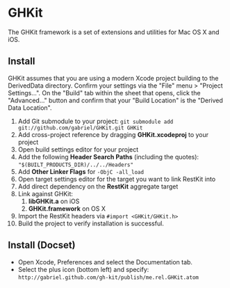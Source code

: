 GHKit
========

The GHKit framework is a set of extensions and utilities for Mac OS X and iOS.


Install
-------

GHKit assumes that you are using a modern Xcode project building to the DerivedData directory. Confirm your settings
via the "File" menu > "Project Settings...". On the "Build" tab within the sheet that opens, click the "Advanced..."
button and confirm that your "Build Location" is the "Derived Data Location".

1. Add Git submodule to your project: `git submodule add git://github.com/gabriel/GHKit.git GHKit`
1. Add cross-project reference by dragging **GHKit.xcodeproj** to your project
1. Open build settings editor for your project
1. Add the following **Header Search Paths** (including the quotes): `"$(BUILT_PRODUCTS_DIR)/../../Headers"`
1. Add **Other Linker Flags** for `-ObjC -all_load`
1. Open target settings editor for the target you want to link RestKit into
1. Add direct dependency on the **RestKit** aggregate target
1. Link against GHKit:
    1. **libGHKit.a** on iOS
    1. **GHKit.framework** on OS X
1. Import the RestKit headers via `#import <GHKit/GHKit.h>`
1. Build the project to verify installation is successful.


Install (Docset)
----------------

- Open Xcode, Preferences and select the Documentation tab.
- Select the plus icon (bottom left) and specify: `http://gabriel.github.com/gh-kit/publish/me.rel.GHKit.atom`
